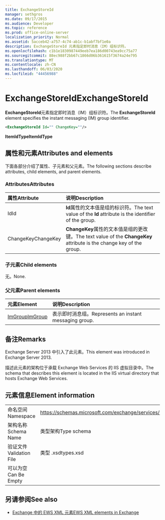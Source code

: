 ```yaml
---
title: ExchangeStoreId
manager: sethgros
ms.date: 09/17/2015
ms.audience: Developer
ms.topic: reference
ms.prod: office-online-server
localization_priority: Normal
ms.assetid: 5acceb42-a757-4c74-ab1c-b1abf7bf1e0a
description: ExchangeStoreId 元素指定即时消息（IM）组标识符。
ms.openlocfilehash: c1b1e1830987449eeb7ea186d00743ea9cc75a77
ms.sourcegitcommit: 88ec988f2bb67c1866d06b361615f3674a24e795
ms.translationtype: MT
ms.contentlocale: zh-CN
ms.lasthandoff: 06/03/2020
ms.locfileid: "44456988"
---
```

# <a name="exchangestoreid"></a><span data-ttu-id="52a35-103">ExchangeStoreId</span><span class="sxs-lookup"><span data-stu-id="52a35-103">ExchangeStoreId</span></span>

<span data-ttu-id="52a35-104">**ExchangeStoreId**元素指定即时消息（IM）组标识符。</span><span class="sxs-lookup"><span data-stu-id="52a35-104">The **ExchangeStoreId** element specifies the instant messaging (IM) group identifier.</span></span> 
  
```XML
<ExchangeStoreId Id="" ChangeKey=""/>
```

 <span data-ttu-id="52a35-105">**ItemIdType**</span><span class="sxs-lookup"><span data-stu-id="52a35-105">**ItemIdType**</span></span>
## <a name="attributes-and-elements"></a><span data-ttu-id="52a35-106">属性和元素</span><span class="sxs-lookup"><span data-stu-id="52a35-106">Attributes and elements</span></span>

<span data-ttu-id="52a35-107">下面各部分介绍了属性、子元素和父元素。</span><span class="sxs-lookup"><span data-stu-id="52a35-107">The following sections describe attributes, child elements, and parent elements.</span></span>
  
### <a name="attributes"></a><span data-ttu-id="52a35-108">Attributes</span><span class="sxs-lookup"><span data-stu-id="52a35-108">Attributes</span></span>

|<span data-ttu-id="52a35-109">**属性**</span><span class="sxs-lookup"><span data-stu-id="52a35-109">**Attribute**</span></span>|<span data-ttu-id="52a35-110">**说明**</span><span class="sxs-lookup"><span data-stu-id="52a35-110">**Description**</span></span>|
|:-----|:-----|
|<span data-ttu-id="52a35-111">Id</span><span class="sxs-lookup"><span data-stu-id="52a35-111">Id</span></span>  <br/> |<span data-ttu-id="52a35-112">**Id**属性的文本值是组的标识符。</span><span class="sxs-lookup"><span data-stu-id="52a35-112">The text value of the **Id** attribute is the identifier of the group.</span></span>  <br/> |
|<span data-ttu-id="52a35-113">ChangeKey</span><span class="sxs-lookup"><span data-stu-id="52a35-113">ChangeKey</span></span>  <br/> |<span data-ttu-id="52a35-114">**ChangeKey**属性的文本值是组的更改键。</span><span class="sxs-lookup"><span data-stu-id="52a35-114">The text value of the **ChangeKey** attribute is the change key of the group.</span></span>  <br/> |
   
### <a name="child-elements"></a><span data-ttu-id="52a35-115">子元素</span><span class="sxs-lookup"><span data-stu-id="52a35-115">Child elements</span></span>

<span data-ttu-id="52a35-116">无。</span><span class="sxs-lookup"><span data-stu-id="52a35-116">None.</span></span>
  
### <a name="parent-elements"></a><span data-ttu-id="52a35-117">父元素</span><span class="sxs-lookup"><span data-stu-id="52a35-117">Parent elements</span></span>

|<span data-ttu-id="52a35-118">**元素**</span><span class="sxs-lookup"><span data-stu-id="52a35-118">**Element**</span></span>|<span data-ttu-id="52a35-119">**说明**</span><span class="sxs-lookup"><span data-stu-id="52a35-119">**Description**</span></span>|
|:-----|:-----|
|[<span data-ttu-id="52a35-120">ImGroup</span><span class="sxs-lookup"><span data-stu-id="52a35-120">ImGroup</span></span>](imgroup.md) <br/> |<span data-ttu-id="52a35-121">表示即时消息组。</span><span class="sxs-lookup"><span data-stu-id="52a35-121">Represents an instant messaging group.</span></span>  <br/> |
   
## <a name="remarks"></a><span data-ttu-id="52a35-122">备注</span><span class="sxs-lookup"><span data-stu-id="52a35-122">Remarks</span></span>

<span data-ttu-id="52a35-123">Exchange Server 2013 中引入了此元素。</span><span class="sxs-lookup"><span data-stu-id="52a35-123">This element was introduced in Exchange Server 2013.</span></span>
  
<span data-ttu-id="52a35-124">描述此元素的架构位于承载 Exchange Web Services 的 IIS 虚拟目录中。</span><span class="sxs-lookup"><span data-stu-id="52a35-124">The schema that describes this element is located in the IIS virtual directory that hosts Exchange Web Services.</span></span>
  
## <a name="element-information"></a><span data-ttu-id="52a35-125">元素信息</span><span class="sxs-lookup"><span data-stu-id="52a35-125">Element information</span></span>

|||
|:-----|:-----|
|<span data-ttu-id="52a35-126">命名空间</span><span class="sxs-lookup"><span data-stu-id="52a35-126">Namespace</span></span>  <br/> |https://schemas.microsoft.com/exchange/services/2006/types  <br/> |
|<span data-ttu-id="52a35-127">架构名称</span><span class="sxs-lookup"><span data-stu-id="52a35-127">Schema Name</span></span>  <br/> |<span data-ttu-id="52a35-128">类型架构</span><span class="sxs-lookup"><span data-stu-id="52a35-128">Type schema</span></span>  <br/> |
|<span data-ttu-id="52a35-129">验证文件</span><span class="sxs-lookup"><span data-stu-id="52a35-129">Validation File</span></span>  <br/> |<span data-ttu-id="52a35-130">类型 .xsd</span><span class="sxs-lookup"><span data-stu-id="52a35-130">types.xsd</span></span>  <br/> |
|<span data-ttu-id="52a35-131">可以为空</span><span class="sxs-lookup"><span data-stu-id="52a35-131">Can Be Empty</span></span>  <br/> ||
   
## <a name="see-also"></a><span data-ttu-id="52a35-132">另请参阅</span><span class="sxs-lookup"><span data-stu-id="52a35-132">See also</span></span>



- [<span data-ttu-id="52a35-133">Exchange 中的 EWS XML 元素</span><span class="sxs-lookup"><span data-stu-id="52a35-133">EWS XML elements in Exchange</span></span>](ews-xml-elements-in-exchange.md)

